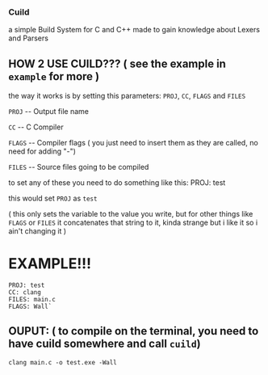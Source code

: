 ### Cuild
a simple Build System for C and C++ made to gain knowledge about Lexers and Parsers

## HOW 2 USE CUILD??? ( see the example in `example` for more )
the way it works is by setting this parameters:
`PROJ`, `CC`, `FLAGS` and `FILES`

`PROJ` -- Output file name

`CC` -- C Compiler

`FLAGS` -- Compiler flags ( you just need to insert them as they are called, no need for adding "-")

`FILES` -- Source files going to be compiled

to set any of these you need to do something like this:
PROJ: test

this would set `PROJ` as `test`

( this only sets the variable to the value you write, but for other things like `FLAGS` or `FILES` it concatenates that string to it, kinda strange but i like it so i ain't changing it )

# EXAMPLE!!!
``` cuild
PROJ: test
CC: clang
FILES: main.c
FLAGS: Wall`
```

##  OUPUT: ( to compile on the terminal, you need to have cuild somewhere and call `cuild`)
`clang main.c -o test.exe -Wall`